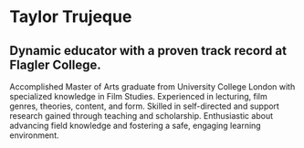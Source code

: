 # Taylor Trujeque 
## Dynamic educator with a proven track record at Flagler College.
Accomplished Master of Arts graduate from University College London
with specialized knowledge in Film Studies. Experienced in lecturing, film
genres, theories, content, and form. Skilled in self-directed and support
research gained through teaching and scholarship. Enthusiastic about
advancing field knowledge and fostering a safe, engaging learning
environment.

